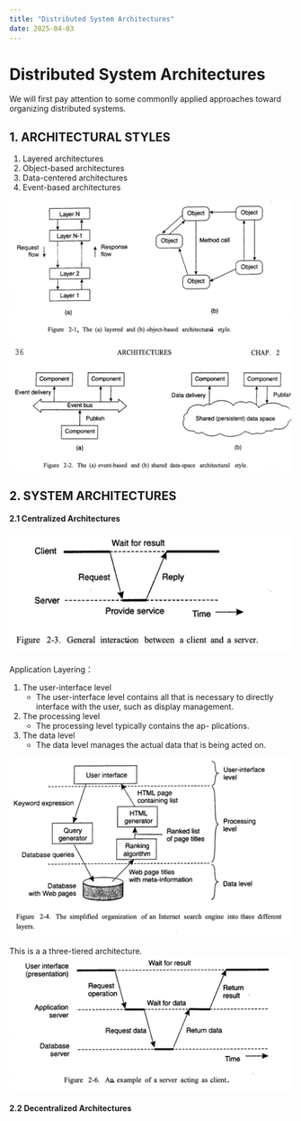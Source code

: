 ```yaml
---
title: "Distributed System Architectures"
date: 2025-04-03
---
```


# Distributed System Architectures

We will first pay attention to some commonlly applied approaches toward organizing distributed systems.

## 1. ARCHITECTURAL STYLES

1. Layered architectures
2. Object-based architectures 
3. Data-centered architectures 
4. Event-based architectures

![image2.png](../assets/image2.png)
![image.png](../assets/image3.png)

## 2. SYSTEM ARCHITECTURES

#### 2.1 Centralized Architectures
![image.png](../assets/image4.png)

Application Layering：

1. The user-interface level
    - The user-interface level contains all that is necessary to directly interface with the user, such as display management. 
2. The processing level
    - The processing level typically contains the ap- plications.
3. The data level
    - The data level manages the actual data that is being acted on.

![image.png](../assets/image5.png)

This is a a three-tiered architecture.
![image.png](../assets/image6.png)

#### 2.2 Decentralized Architectures

